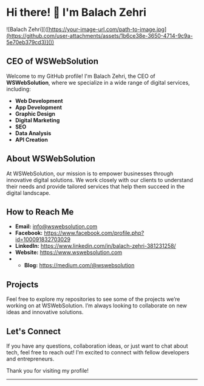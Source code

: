# Hi there! 👋 I'm Balach Zehri

![Balach Zehri][([https://your-image-url.com/path-to-image.jpg](https://github.com/user-attachments/assets/1b6ce38e-3650-4714-9c9a-5e70eb379cd3)]())

## CEO of WSWebSolution

Welcome to my GitHub profile! I'm Balach Zehri, the CEO of **WSWebSolution**, where we specialize in a wide range of digital services, including:

- **Web Development**
- **App Development**
- **Graphic Design**
- **Digital Marketing**
- **SEO**
- **Data Analysis**
- **API Creation**

## About WSWebSolution

At WSWebSolution, our mission is to empower businesses through innovative digital solutions. We work closely with our clients to understand their needs and provide tailored services that help them succeed in the digital landscape.

## How to Reach Me

- **Email:** info@wswebsolution.com
- **Facebook:** https://www.facebook.com/profile.php?id=100091832703029
- **LinkedIn:** https://www.linkedin.com/in/balach-zehri-381231258/
- **Website:** https://www.wswebsolution.com
- - **Blog:** https://medium.com/@wswebsolution


## Projects

Feel free to explore my repositories to see some of the projects we’re working on at WSWebSolution. I’m always looking to collaborate on new ideas and innovative solutions.

## Let's Connect

If you have any questions, collaboration ideas, or just want to chat about tech, feel free to reach out! I'm excited to connect with fellow developers and entrepreneurs.

Thank you for visiting my profile!

---

